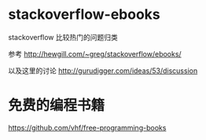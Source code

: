 # stackoverflow-ebooks
stackoverflow 比较热门的问题归类

参考 http://hewgill.com/~greg/stackoverflow/ebooks/

以及这里的讨论 http://gurudigger.com/ideas/53/discussion

# 免费的编程书籍

https://github.com/vhf/free-programming-books